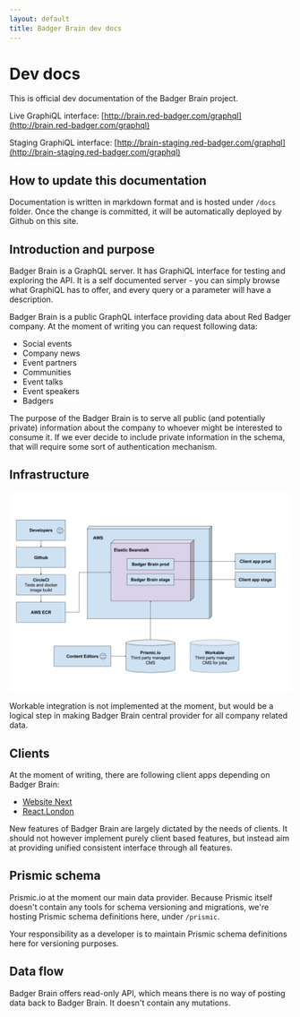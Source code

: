 ```yaml
---
layout: default
title: Badger Brain dev docs
---
```


# Dev docs

This is official dev documentation of the Badger Brain project.

Live GraphiQL interface: [http://brain.red-badger.com/graphql](http://brain.red-badger.com/graphql)

Staging GraphiQL interface: [http://brain-staging.red-badger.com/graphql](http://brain-staging.red-badger.com/graphql)

## How to update this documentation

Documentation is written in markdown format and is hosted under `/docs` folder. Once the change is committed, it will be automatically deployed by Github on this site.

## Introduction and purpose

Badger Brain is a GraphQL server. It has GraphiQL interface for testing and exploring the API. It is a self documented server - you can simply browse what GraphiQL has to offer, and every query or a parameter will have a description.

Badger Brain is a public GraphQL interface providing data about Red Badger company. At the moment of writing you can request following data:

* Social events
* Company news
* Event partners
* Communities
* Event talks
* Event speakers
* Badgers

The purpose of the Badger Brain is to serve all public (and potentially private) information about the company to whoever might be interested to consume it. If we ever decide to include private information in the schema, that will require some sort of authentication mechanism.

## Infrastructure

<a href="https://docs.google.com/a/red-badger.com/drawings/d/19jeYZPGdTSUGL9KG1LDurVAyjPpdSyCNm6nADwxE8wI/edit?usp=sharing"><img src="assets/infrastructure-chart.png"></a>

Workable integration is not implemented at the moment, but would be a logical step in making Badger Brain central provider for all company related data.

## Clients

At the moment of writing, there are following client apps depending on Badger Brain:

* [Website Next](https://github.com/redbadger/website-next)
* [React.London](https://github.com/redbadger/react.london/)

New features of Badger Brain are largely dictated by the needs of clients. It should not however implement purely client based features, but instead aim at providing unified consistent interface through all features.

## Prismic schema

Prismic.io at the moment our main data provider. Because Prismic itself doesn't contain any tools for schema versioning and migrations, we're hosting Prismic schema definitions here, under `/prismic`.

Your responsibility as a developer is to maintain Prismic schema definitions here for versioning purposes.

## Data flow

Badger Brain offers read-only API, which means there is no way of posting data back to Badger Brain. It doesn't contain any mutations.
